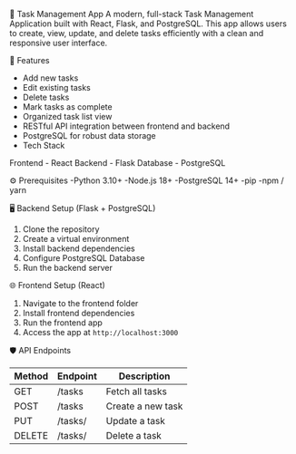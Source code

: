 📝 Task Management App
A modern, full-stack Task Management Application built with React, Flask, and PostgreSQL. This app allows users to create, view, update, and delete tasks efficiently with a clean and responsive user interface.

🚀 Features
- Add new tasks
- Edit existing tasks
- Delete tasks
- Mark tasks as complete
- Organized task list view
- RESTful API integration between frontend and backend
- PostgreSQL for robust data storage
- Tech Stack


Frontend	- React
Backend   - Flask
Database  - PostgreSQL
   
⚙️ Prerequisites
-Python 3.10+
-Node.js 18+
-PostgreSQL 14+
-pip
-npm / yarn

🖥️ Backend Setup (Flask + PostgreSQL)

1. Clone the repository
2. Create a virtual environment
3. Install backend dependencies
4. Configure PostgreSQL Database
5. Run the backend server

🌐 Frontend Setup (React)

1. Navigate to the frontend folder
2. Install frontend dependencies
3. Run the frontend app
4. Access the app at 
   `http://localhost:3000`

🛡️ API Endpoints

| Method | Endpoint       | Description         |
|--------|----------------|---------------------|
| GET    | /tasks         | Fetch all tasks     |
| POST   | /tasks         | Create a new task   |
| PUT    | /tasks/<id>    | Update a task       |
| DELETE | /tasks/<id>    | Delete a task       |



